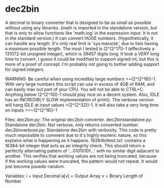 # dec2bin
A decimal to binary converter that is designed to be as small as possible without using any libraries. (math is imported in the standalone version, but that is only to allow functions like 'math.log' in the expression input. It is not in the standard version.) It can convert HUGE numbers. (Hypothetically, it can handle any length. It's only real limit is 'sys.maxsize', due to lists having a maximum possible length. The most I tested is (2^(2^17))-1 (effectively a 131072-bit unsigned integer), which is 39457 digits long. It took a VERY long time to convert. I guess it could be modified to support signed int, but this is more of a proof of concept. I'm probably not going to bother adding support for signed integers. 

WARNING: Be careful when using incredibly large numbers >~(2^(2^16))-1. With very large numbers this script can use in excess of 4GB of RAM, and can easily max out part of your CPU. You will not be able to CTRL+C. Anything below (2^(2^10))-1 should play nice on a decent system. Also, IDLE has an INCREDIBLY SLOW implementation of print(). The verbose version will hang IDLE at input values >(2^(2^32))-1. It will also take a very long time on inputs >=~(2^(2^16))-1

Files:
  dec2bin.py: The original dec2bin converter.
  dec2binstandalone.py: Standalone dec2bin. Not verbose, only returns converted number.
  dec2binverbose.py: Standalone dec2bin with verbosity. This code is pretty much impossible to comment due to it's highly esoteric nature, so this explains what is happening as it happens.
  16384bittest.txt: contains a 16384-bit integer that acts as an integrity check. This should return a perfectly alternating pattern of '...01010101...' with no similar digit adjacent to another. This verifies that working values are not being truncated, because if the working values were truncated, the pattern would not repeat. It would just become psuedo-random.
    
Variables:
  i = Input Decimal
  a[v] = Output Array
  v = Binary Length of Number
